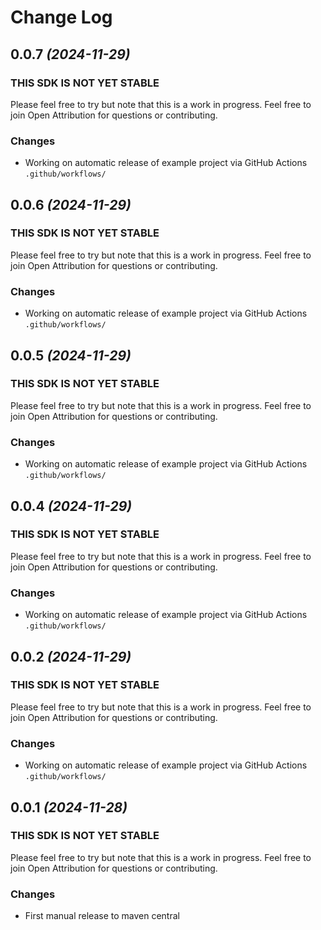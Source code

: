 # Change Log

## 0.0.7 *(2024-11-29)*

### THIS SDK IS NOT YET STABLE
Please feel free to try but note that this is a work in progress. Feel free to join Open Attribution for questions or contributing.

### Changes
- Working on automatic release of example project via GitHub Actions `.github/workflows/`


## 0.0.6 *(2024-11-29)*

### THIS SDK IS NOT YET STABLE
Please feel free to try but note that this is a work in progress. Feel free to join Open Attribution for questions or contributing.

### Changes
- Working on automatic release of example project via GitHub Actions `.github/workflows/`


## 0.0.5 *(2024-11-29)*

### THIS SDK IS NOT YET STABLE
Please feel free to try but note that this is a work in progress. Feel free to join Open Attribution for questions or contributing.

### Changes
- Working on automatic release of example project via GitHub Actions `.github/workflows/`


## 0.0.4 *(2024-11-29)*

### THIS SDK IS NOT YET STABLE
Please feel free to try but note that this is a work in progress. Feel free to join Open Attribution for questions or contributing.
    
### Changes
- Working on automatic release of example project via GitHub Actions `.github/workflows/`


## 0.0.2 *(2024-11-29)*

### THIS SDK IS NOT YET STABLE 
Please feel free to try but note that this is a work in progress. Feel free to join Open Attribution for questions or contributing.

### Changes
- Working on automatic release of example project via GitHub Actions `.github/workflows/`


## 0.0.1 *(2024-11-28)*

### THIS SDK IS NOT YET STABLE
Please feel free to try but note that this is a work in progress. Feel free to join Open Attribution for questions or contributing.

### Changes
- First manual release to maven central

